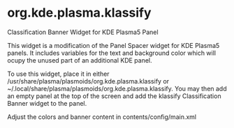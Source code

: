 # org.kde.plasma.klassify
Classification Banner Widget for KDE Plasma5 Panel

This widget is a modification of the Panel Spacer widget for KDE Plasma5 panels. It includes variables for the text and background color which will ocupy the unused part of an additional KDE panel.

To use this widget, place it in either /usr/share/plasma/plasmoids/org.kde.plasma.klassify or ~/.local/share/plasma/plasmoids/org.kde.plasma.klassify. You may then add an empty panel at the top of the screen and add the klassify Classification Banner widget to the panel.

Adjust the colors and banner content in contents/config/main.xml

